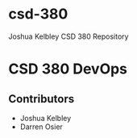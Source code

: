 # csd-380
Joshua Kelbley CSD 380 Repository

<h1>CSD 380 DevOps</h1>
<h2>Contributors</h2>
<ul>
  <li>Joshua Kelbley</li>
  <li>Darren Osier</li>
</ul>
